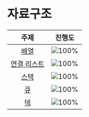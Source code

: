 # 자료구조

 주제 | 진행도 |
 :--: | :--: |
[배열](/자료구조/array.md) | ![100%](https://progress-bar.dev/0/?scale=8&title=progress&width=500&color=babaca&suffix=/8) |
[연결 리스트](/자료구조/linkedlist.md) | ![100%](https://progress-bar.dev/0/?scale=10&title=progress&width=500&color=babaca&suffix=/10) |
[스택](/자료구조/stack.md) | ![100%](https://progress-bar.dev/0/?scale=10&title=progress&width=500&color=babaca&suffix=/10) |
[큐](/자료구조/queue.md) | ![100%](https://progress-bar.dev/0/?scale=10&title=progress&width=500&color=babaca&suffix=/10) |
[덱](/자료구조/deque.md) | ![100%](https://progress-bar.dev/0/?scale=10&title=progress&width=500&color=babaca&suffix=/10) |

